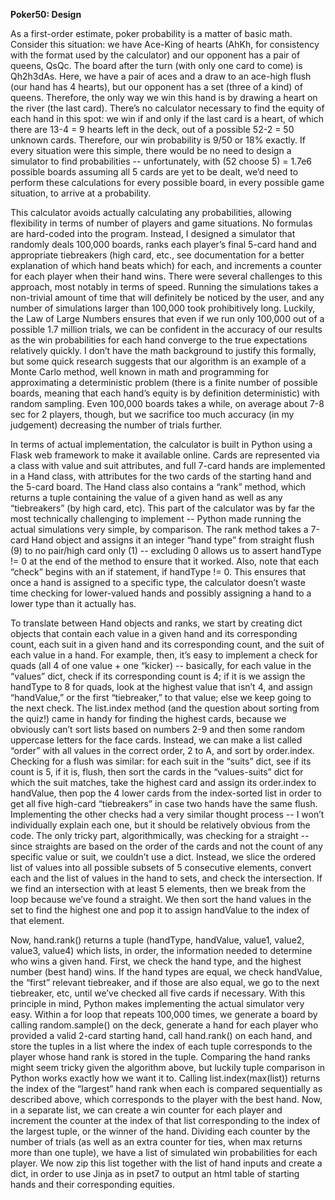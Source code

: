 **Poker50: Design**

As a first-order estimate, poker probability is a matter of basic math.
Consider this situation: we have Ace-King of hearts (AhKh, for
consistency with the format used by the calculator) and our opponent has
a pair of queens, QsQc. The board after the turn (with only one card to
come) is Qh2h3dAs. Here, we have a pair of aces and a draw to an
ace-high flush (our hand has 4 hearts), but our opponent has a set
(three of a kind) of queens. Therefore, the only way we win this hand is
by drawing a heart on the river (the last card). There’s no calculator
necessary to find the equity of each hand in this spot: we win if and
only if the last card is a heart, of which there are 13-4 = 9 hearts
left in the deck, out of a possible 52-2 = 50 unknown cards. Therefore,
our win probability is 9/50 or 18% exactly. If every situation were this
simple, there would be no need to design a simulator to find
probabilities -- unfortunately, with (52 choose 5) = 1.7e6 possible
boards assuming all 5 cards are yet to be dealt, we’d need to perform
these calculations for every possible board, in every possible game
situation, to arrive at a probability.

This calculator avoids actually calculating any probabilities, allowing
flexibility in terms of number of players and game situations. No
formulas are hard-coded into the program. Instead, I designed a
simulator that randomly deals 100,000 boards, ranks each player’s final
5-card hand and appropriate tiebreakers (high card, etc., see
documentation for a better explanation of which hand beats which) for
each, and increments a counter for each player when their hand wins.
There were several challenges to this approach, most notably in terms of
speed. Running the simulations takes a non-trivial amount of time that
will definitely be noticed by the user, and any number of simulations
larger than 100,000 took prohibitively long. Luckily, the Law of Large
Numbers ensures that even if we run only 100,000 out of a possible 1.7
million trials, we can be confident in the accuracy of our results as
the win probabilities for each hand converge to the true expectations
relatively quickly. I don’t have the math background to justify this
formally, but some quick research suggests that our algorithm is an
example of a Monte Carlo method, well known in math and programming for
approximating a deterministic problem (there is a finite number of
possible boards, meaning that each hand’s equity is by definition
deterministic) with random sampling. Even 100,000 boards takes a while,
on average about 7-8 sec for 2 players, though, but we sacrifice too
much accuracy (in my judgement) decreasing the number of trials further.

In terms of actual implementation, the calculator is built in Python
using a Flask web framework to make it available online. Cards are
represented via a class with value and suit attributes, and full 7-card
hands are implemented in a Hand class, with attributes for the two cards of
the starting hand and the 5-card board. The Hand class also contains a
“rank” method, which returns a tuple containing the value of a given
hand as well as any “tiebreakers” (by high card, etc). This part of the
calculator was by far the most technically challenging to implement --
Python made running the actual simulations very simple, by comparison.
The rank method takes a 7-card Hand object and assigns it an integer
“hand type” from straight flush (9) to no pair/high card only (1) --
excluding 0 allows us to assert handType != 0 at the end of the method
to ensure that it worked. Also, note that each “check” begins with an if
statement, if handType != 0. This ensures that once a hand is assigned
to a specific type, the calculator doesn’t waste time checking for
lower-valued hands and possibly assigning a hand to a lower type than it
actually has.

To translate between Hand objects and ranks, we start by creating dict
objects that contain each value in a given hand and its corresponding
count, each suit in a given hand and its corresponding count, and the
suit of each value in a hand. For example, then, it’s easy to implement
a check for quads (all 4 of one value + one “kicker) -- basically, for
each value in the “values” dict, check if its corresponding count is 4;
if it is we assign the handType to 8 for quads, look at the highest
value that isn’t 4, and assign “handValue,” or the first “tiebreaker,”
to that value; else we keep going to the next check. The list.index
method (and the question about sorting from the quiz!) came in handy for
finding the highest cards, because we obviously can’t sort lists based
on numbers 2-9 and then some random uppercase letters for the face
cards. Instead, we can make a list called “order” with all values in the
correct order, 2 to A, and sort by order.index. Checking for a flush was
similar: for each suit in the “suits” dict, see if its count is 5, if it
is, flush, then sort the cards in the “values-suits” dict for which the
suit matches, take the highest card and assign its order.index to
handValue, then pop the 4 lower cards from the index-sorted list in
order to get all five high-card “tiebreakers” in case two hands have the
same flush. Implementing the other checks had a very similar thought
process -- I won’t individually explain each one, but it should be
relatively obvious from the code. The only tricky part, algorithmically,
was checking for a straight -- since straights are based on the order of
the cards and not the count of any specific value or suit, we couldn’t
use a dict. Instead, we slice the ordered list of values into all
possible subsets of 5 consecutive elements, convert each and the list of
values in the hand to sets, and check the intersection. If we find an
intersection with at least 5 elements, then we break from the loop
because we’ve found a straight. We then sort the hand values in the set
to find the highest one and pop it to assign handValue to the index of
that element.

Now, hand.rank() returns a tuple (handType, handValue, value1, value2,
value3, value4) which lists, in order, the information needed to
determine who wins a given hand. First, we check the hand type, and the
highest number (best hand) wins. If the hand types are equal, we check
handValue, the “first” relevant tiebreaker, and if those are also equal,
we go to the next tiebreaker, etc, until we’ve checked all five cards if
necessary. With this principle in mind, Python makes implementing the
actual simulator very easy. Within a for loop that repeats 100,000
times, we generate a board by calling random.sample() on the deck,
generate a hand for each player who provided a valid 2-card starting
hand, call hand.rank() on each hand, and store the tuples in a list
where the index of each tuple corresponds to the player whose hand rank
is stored in the tuple. Comparing the hand ranks might seem tricky given
the algorithm above, but luckily tuple comparison in Python works
exactly how we want it to. Calling list.index(max(list)) returns the
index of the “largest” hand rank when each is compared sequentially as
described above, which corresponds to the player with the best hand.
Now, in a separate list, we can create a win counter for each player and
increment the counter at the index of that list corresponding to the
index of the largest tuple, or the winner of the hand. Dividing each
counter by the number of trials (as well as an extra counter for ties,
when max returns more than one tuple), we have a list of simulated win
probabilities for each player. We now zip this list together with the
list of hand inputs and create a dict, in order to use Jinja as in pset7
to output an html table of starting hands and their corresponding
equities.